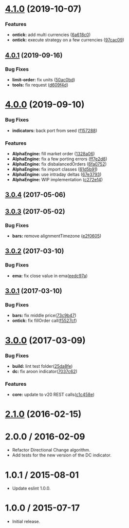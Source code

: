 # [4.1.0](https://github.com/albertosantini/argo-trading-plugin-dc/compare/v4.0.1...v4.1.0) (2019-10-07)


### Features

* **ontick:** add multi currencies ([6a618c0](https://github.com/albertosantini/argo-trading-plugin-dc/commit/6a618c0))
* **ontick:** execute strategy on a few currencies ([97cac09](https://github.com/albertosantini/argo-trading-plugin-dc/commit/97cac09))



## [4.0.1](https://github.com/albertosantini/argo-trading-plugin-dc/compare/v4.0.0...v4.0.1) (2019-09-16)


### Bug Fixes

* **limit-order:** fix units ([50ac0bd](https://github.com/albertosantini/argo-trading-plugin-dc/commit/50ac0bd))
* **tools:** fix request ([d609f4d](https://github.com/albertosantini/argo-trading-plugin-dc/commit/d609f4d))



# [4.0.0](https://github.com/albertosantini/argo-trading-plugin-dc/compare/v3.0.4...v4.0.0) (2019-09-10)


### Bug Fixes

* **indicators:** back port from seed ([f157288](https://github.com/albertosantini/argo-trading-plugin-dc/commit/f157288))


### Features

* **AlphaEngine:** fill market order ([1328a06](https://github.com/albertosantini/argo-trading-plugin-dc/commit/1328a06))
* **AlphaEngine:** fix a few porting errors ([ff7e2d8](https://github.com/albertosantini/argo-trading-plugin-dc/commit/ff7e2d8))
* **AlphaEngine:** fix disbalancedOrders ([6fa0752](https://github.com/albertosantini/argo-trading-plugin-dc/commit/6fa0752))
* **AlphaEngine:** fix import classes ([61d5b91](https://github.com/albertosantini/argo-trading-plugin-dc/commit/61d5b91))
* **AlphaEngine:** use intraday deltas ([67e3793](https://github.com/albertosantini/argo-trading-plugin-dc/commit/67e3793))
* **AlphaEngine:** WIP implementation ([c272e14](https://github.com/albertosantini/argo-trading-plugin-dc/commit/c272e14))



<a name="3.0.4"></a>
## [3.0.4](https://github.com/albertosantini/argo-trading-plugin-dc/compare/v3.0.3...v3.0.4) (2017-05-06)



<a name="3.0.3"></a>
## [3.0.3](https://github.com/albertosantini/argo-trading-plugin-dc/compare/v3.0.2...v3.0.3) (2017-05-02)


### Bug Fixes

* **bars:** remove alignmentTimezone ([e2f0605](https://github.com/albertosantini/argo-trading-plugin-dc/commit/e2f0605))



<a name="3.0.2"></a>
## [3.0.2](https://github.com/albertosantini/argo-trading-plugin-dc/compare/v3.0.1...v3.0.2) (2017-03-10)


### Bug Fixes

* **ema:** fix close value in ema([eedc97a](https://github.com/albertosantini/argo-trading-plugin-dc/commit/eedc97a))



<a name="3.0.1"></a>
## [3.0.1](https://github.com/albertosantini/argo-trading-plugin-dc/compare/v3.0.0...v3.0.1) (2017-03-10)


### Bug Fixes

* **bars:** fix middle price([73c9b47](https://github.com/albertosantini/argo-trading-plugin-dc/commit/73c9b47))
* **ontick:** fix fillOrder call([f5527cf](https://github.com/albertosantini/argo-trading-plugin-dc/commit/f5527cf))



<a name="3.0.0"></a>
# [3.0.0](https://github.com/albertosantini/argo-trading-plugin-dc/compare/v2.1.0...v3.0.0) (2017-03-09)


### Bug Fixes

* **build:** lint test folder([25da8fe](https://github.com/albertosantini/argo-trading-plugin-dc/commit/25da8fe))
* **dc:** fix aroon indicator([7037c62](https://github.com/albertosantini/argo-trading-plugin-dc/commit/7037c62))


### Features

* **core:** update to v20 REST calls([c1c458e](https://github.com/albertosantini/argo-trading-plugin-dc/commit/c1c458e))



<a name="2.1.0"></a>
# [2.1.0](https://github.com/albertosantini/argo-trading-plugin-dc/compare/v2.0.0...v2.1.0) (2016-02-15)




2.0.0 / 2016-02-09
==================

* Refactor Directional Change algorithm.
* Add tests for the new version of the DC indicator.

1.0.1 / 2015-08-01
==================

* Update eslint 1.0.0.

1.0.0 / 2015-07-17
==================

* Initial release.
